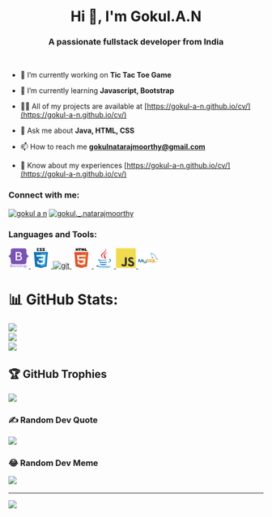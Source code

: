 <h1 align="center">Hi 👋, I'm Gokul.A.N</h1>
<h3 align="center">A passionate fullstack developer from India</h3>

<p align="left"> <a href="https://twitter.com/" target="blank"><img src="https://img.shields.io/twitter/follow/?logo=twitter&style=for-the-badge" alt="" /></a> </p>

- 🔭 I’m currently working on **Tic Tac Toe Game**

- 🌱 I’m currently learning **Javascript, Bootstrap**

- 👨‍💻 All of my projects are available at [https://gokul-a-n.github.io/cv/](https://gokul-a-n.github.io/cv/)

- 💬 Ask me about **Java, HTML, CSS**

- 📫 How to reach me **gokulnatarajmoorthy@gmail.com**

- 📄 Know about my experiences [https://gokul-a-n.github.io/cv/](https://gokul-a-n.github.io/cv/)

<h3 align="left">Connect with me:</h3>
<p align="left">
<a href="https://linkedin.com/in/GOKUL A N" target="blank"><img align="center" src="https://raw.githubusercontent.com/rahuldkjain/github-profile-readme-generator/master/src/images/icons/Social/linked-in-alt.svg" alt="gokul a n" height="30" width="40" /></a>
<a href="https://instagram.com/gokul._.natarajmoorthy" target="blank"><img align="center" src="https://raw.githubusercontent.com/rahuldkjain/github-profile-readme-generator/master/src/images/icons/Social/instagram.svg" alt="gokul._.natarajmoorthy" height="30" width="40" /></a>
</p>

<h3 align="left">Languages and Tools:</h3>
<p align="left"> <a href="https://getbootstrap.com" target="_blank" rel="noreferrer"> <img src="https://raw.githubusercontent.com/devicons/devicon/master/icons/bootstrap/bootstrap-plain-wordmark.svg" alt="bootstrap" width="40" height="40"/> </a> <a href="https://www.w3schools.com/css/" target="_blank" rel="noreferrer"> <img src="https://raw.githubusercontent.com/devicons/devicon/master/icons/css3/css3-original-wordmark.svg" alt="css3" width="40" height="40"/> </a> <a href="https://git-scm.com/" target="_blank" rel="noreferrer"> <img src="https://www.vectorlogo.zone/logos/git-scm/git-scm-icon.svg" alt="git" width="40" height="40"/> </a> <a href="https://www.w3.org/html/" target="_blank" rel="noreferrer"> <img src="https://raw.githubusercontent.com/devicons/devicon/master/icons/html5/html5-original-wordmark.svg" alt="html5" width="40" height="40"/> </a> <a href="https://www.java.com" target="_blank" rel="noreferrer"> <img src="https://raw.githubusercontent.com/devicons/devicon/master/icons/java/java-original.svg" alt="java" width="40" height="40"/> </a> <a href="https://developer.mozilla.org/en-US/docs/Web/JavaScript" target="_blank" rel="noreferrer"> <img src="https://raw.githubusercontent.com/devicons/devicon/master/icons/javascript/javascript-original.svg" alt="javascript" width="40" height="40"/> </a> <a href="https://www.mysql.com/" target="_blank" rel="noreferrer"> <img src="https://raw.githubusercontent.com/devicons/devicon/master/icons/mysql/mysql-original-wordmark.svg" alt="mysql" width="40" height="40"/> </a> </p>


# 📊 GitHub Stats:
![](https://github-readme-stats.vercel.app/api?username=GOKUL-A-N&theme=nightowl&hide_border=false&include_all_commits=true&count_private=false)<br/>
![](https://github-readme-streak-stats.herokuapp.com/?user=GOKUL-A-N&theme=nightowl&hide_border=false)<br/>
![](https://github-readme-stats.vercel.app/api/top-langs/?username=GOKUL-A-N&theme=nightowl&hide_border=false&include_all_commits=true&count_private=false&layout=compact)

## 🏆 GitHub Trophies
![](https://github-profile-trophy.vercel.app/?username=GOKUL-A-N&theme=radical&no-frame=false&no-bg=true&margin-w=4)

### ✍️ Random Dev Quote
![](https://quotes-github-readme.vercel.app/api?type=horizontal&theme=dark)

### 😂 Random Dev Meme
<img src="https://random-memer.herokuapp.com/" width="512px"/>

---
[![](https://visitcount.itsvg.in/api?id=GOKUL-A-N&icon=2&color=6)](https://visitcount.itsvg.in)

<!-- Proudly created with GPRM ( https://gprm.itsvg.in ) -->
